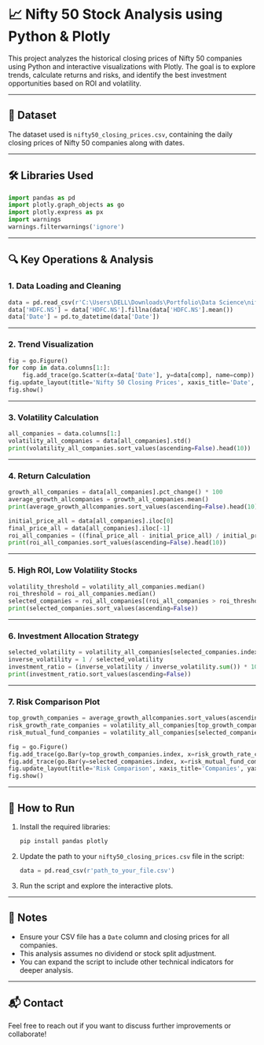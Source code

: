 
# 📈 Nifty 50 Stock Analysis using Python & Plotly

This project analyzes the historical closing prices of Nifty 50 companies using Python and interactive visualizations with Plotly. The goal is to explore trends, calculate returns and risks, and identify the best investment opportunities based on ROI and volatility.

---

## 📂 Dataset

The dataset used is `nifty50_closing_prices.csv`, containing the daily closing prices of Nifty 50 companies along with dates.

---

## 🛠️ Libraries Used

```python
import pandas as pd
import plotly.graph_objects as go
import plotly.express as px
import warnings
warnings.filterwarnings('ignore')
```

---

## 🔍 Key Operations & Analysis

### 1. **Data Loading and Cleaning**

```python
data = pd.read_csv(r'C:\Users\DELL\Downloads\Portfolio\Data Science\nifty50_closing_prices.csv')
data['HDFC.NS'] = data['HDFC.NS'].fillna(data['HDFC.NS'].mean())
data['Date'] = pd.to_datetime(data['Date'])
```

---

### 2. **Trend Visualization**

```python
fig = go.Figure()
for comp in data.columns[1:]:
    fig.add_trace(go.Scatter(x=data['Date'], y=data[comp], name=comp))
fig.update_layout(title='Nifty 50 Closing Prices', xaxis_title='Date', yaxis_title='Closing Price(INR)')
fig.show()
```

---

### 3. **Volatility Calculation**

```python
all_companies = data.columns[1:]
volatility_all_companies = data[all_companies].std()
print(volatility_all_companies.sort_values(ascending=False).head(10))
```

---

### 4. **Return Calculation**

```python
growth_all_companies = data[all_companies].pct_change() * 100
average_growth_allcompanies = growth_all_companies.mean()
print(average_growth_allcompanies.sort_values(ascending=False).head(10))

initial_price_all = data[all_companies].iloc[0]
final_price_all = data[all_companies].iloc[-1]
roi_all_companies = ((final_price_all - initial_price_all) / initial_price_all) * 100
print(roi_all_companies.sort_values(ascending=False).head(10))
```

---

### 5. **High ROI, Low Volatility Stocks**

```python
volatility_threshold = volatility_all_companies.median()
roi_threshold = roi_all_companies.median()
selected_companies = roi_all_companies[(roi_all_companies > roi_threshold) & (volatility_all_companies < volatility_threshold)]
print(selected_companies.sort_values(ascending=False))
```

---

### 6. **Investment Allocation Strategy**

```python
selected_volatility = volatility_all_companies[selected_companies.index]
inverse_volatility = 1 / selected_volatility
investment_ratio = (inverse_volatility / inverse_volatility.sum()) * 100
print(investment_ratio.sort_values(ascending=False))
```

---

### 7. **Risk Comparison Plot**

```python
top_growth_companies = average_growth_allcompanies.sort_values(ascending=False).head(10)
risk_growth_rate_companies = volatility_all_companies[top_growth_companies.index]
risk_mutual_fund_companies = volatility_all_companies[selected_companies.index]

fig = go.Figure()
fig.add_trace(go.Bar(y=top_growth_companies.index, x=risk_growth_rate_companies, name='Risk Growth Rate Companies', orientation='h'))
fig.add_trace(go.Bar(y=selected_companies.index, x=risk_mutual_fund_companies, name='Risk Mutual Fund Companies', orientation='h'))
fig.update_layout(title='Risk Comparison', xaxis_title='Companies', yaxis_title='Risk')
fig.show()
```

---

## 🚀 How to Run

1. Install the required libraries:
   ```bash
   pip install pandas plotly
   ```

2. Update the path to your `nifty50_closing_prices.csv` file in the script:
   ```python
   data = pd.read_csv(r'path_to_your_file.csv')
   ```

3. Run the script and explore the interactive plots.

---

## 📌 Notes

- Ensure your CSV file has a `Date` column and closing prices for all companies.
- This analysis assumes no dividend or stock split adjustment.
- You can expand the script to include other technical indicators for deeper analysis.

---

## 📬 Contact

Feel free to reach out if you want to discuss further improvements or collaborate!
